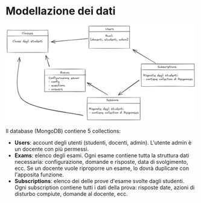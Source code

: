 # Modellazione dei dati

![](./assets/database-model.png)

Il database (MongoDB) contiene 5 collections:

- **Users**: account degli utenti (studenti, docenti, admin). L'utente admin è un docente con più permessi.
- **Exams**: elenco degli esami. Ogni esame contiene tutta la struttura dati necessaria: configurazione, domande e risposte, data di svolgimento, ecc. Se un docente vuole riproporre un esame, lo dovrà duplicare con l'apposita funzione.
- **Subscriptions**: elenco dei delle prove d'esame svolte dagli studenti. Ogni subscription contiene tutti i dati della prova: risposte date, azioni di disturbo compiute, domande al docente, ecc.
